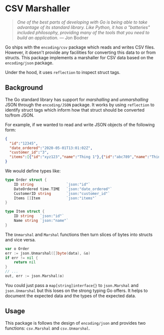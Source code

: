 # CSV Marshaller

> *One of the best parts of developing with Go is being able to take advantage of its standard library. Like Python, it has a "batteries" included philosophy, providing many of the tools that you need to build an application.* — Jon Bodner

Go ships with the `encoding/csv` package which reads and writes CSV files. However, it doesn't provide any facilities for converting this data to or from structs. This package implements a marshaller for CSV data based on the `encoding/json` package. 

Under the hood, it uses `reflection` to inspect struct tags.

## Background
The Go standard library has support for *marshalling* and *unmarshalling* JSON through the `encoding/JSON` package. It works by using `reflection` to identify struct tags which inform how that struct should be converted to/from JSON.

For example, if we wanted to read and write JSON objects of the following form:
```JSON
{
  "id":"12345",
  "date_ordered":"2020-05-01T13:01:02Z",
  "customer_id":"3",
  "items":[{"id":"xyz123","name":"Thing 1"},{"id":"abc789","name":"Thing 2"}]
}
```

We would define types like:
```Go
type Order struct {
    ID string               `json:"id"`
    DateOrdered time.TIME   `json:"date_ordered"`
    CustomerID string       `json:"customer_id"`
    Items []Item            `json:"items"`
}

type Item struct {
    ID string   `json:"id"`
    Name string `json:"name"`
}
```

The `Unmarshal` and `Marshal` functions then turn slices of bytes into structs and vice versa.
```Go
var o Order
err := json.Unmarshal([]byte(data), &o)
if err != nil {
	return nil
}
// ...
out, err := json.Marshal(o)
```

You could just pass a `map[string]interface{}` to `json.Marshal` and `json.Unmarshal` but this loses on the strong typing Go offers. It helps to document the expected data and the types of the expected data.

## Usage
This package is follows the design of `encoding/json` and provides two functions: `csv.Marshal` and `csv.Unmarshal`.